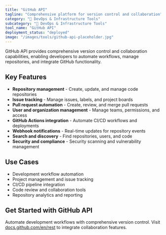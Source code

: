 ```yaml
---
title: "GitHub API"
tagline: "Comprehensive platform for version control and collaboration"
category: "🔧 DevOps & Infrastructure Tools"
subcategory: "🔧 DevOps & Infrastructure Tools"
tool_name: "GitHub API"
deployment_status: "deployed"
image: "/images/tools/github-api-placeholder.jpg"
---
```

GitHub API provides comprehensive version control and collaboration capabilities, enabling developers to automate workflows, manage repositories, and integrate GitHub functionality.

## Key Features

- **Repository management** - Create, update, and manage code repositories
- **Issue tracking** - Manage issues, labels, and project boards
- **Pull request automation** - Create, review, and merge pull requests
- **User and organization management** - Manage teams, permissions, and access
- **GitHub Actions integration** - Automate CI/CD workflows and deployments
- **Webhook notifications** - Real-time updates for repository events
- **Search and discovery** - Find repositories, users, and code
- **Security and compliance** - Security scanning and vulnerability management

## Use Cases

- Development workflow automation
- Project management and issue tracking
- CI/CD pipeline integration
- Code review and collaboration tools
- Repository analytics and reporting

## Get Started with GitHub API

Automate development workflows with comprehensive version control. Visit [docs.github.com/en/rest](https://docs.github.com/en/rest) to integrate collaboration features.